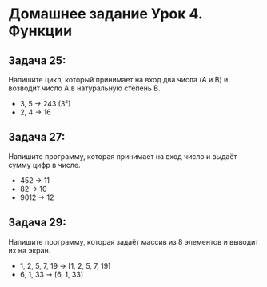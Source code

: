 # Домашнее задание Урок 4. Функции  

## Задача 25:   
Напишите цикл, который принимает на вход два числа (A и B) и возводит число A в натуральную степень B.
* 3, 5 -> 243 (3⁵)
* 2, 4 -> 16

## Задача 27:  
Напишите программу, которая принимает на вход число и выдаёт сумму цифр в числе.
* 452 -> 11
* 82 -> 10
* 9012 -> 12

## Задача 29:  
Напишите программу, которая задаёт массив из 8 элементов и выводит их на экран.
* 1, 2, 5, 7, 19 -> [1, 2, 5, 7, 19]
* 6, 1, 33 -> [6, 1, 33]